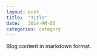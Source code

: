 ```yaml
---
layout: post
title:  "Title"
date:   2014-MM-DD
categories: category
---
```


Blog content in markdown format.